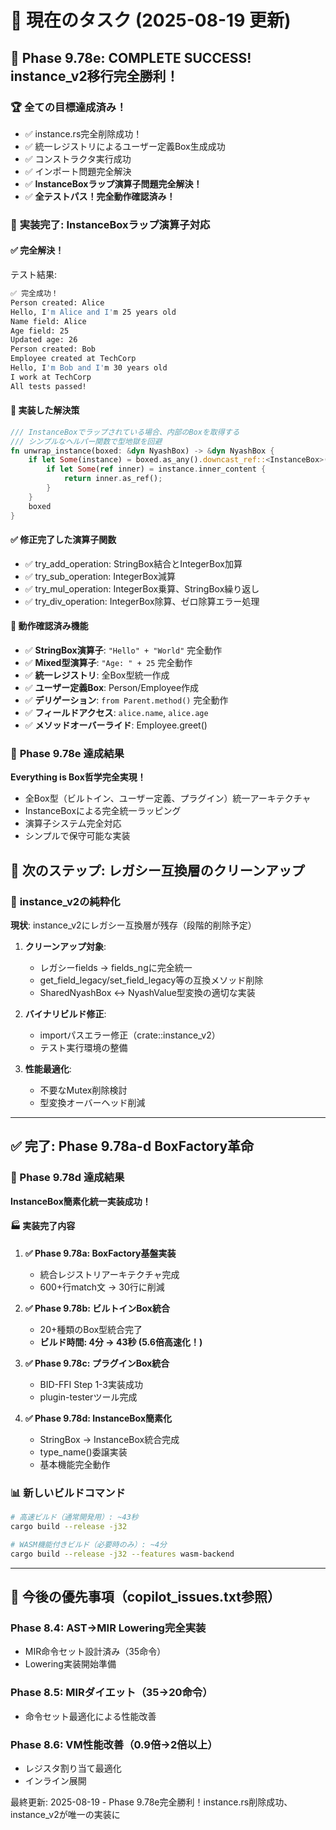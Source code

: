 # 🎯 現在のタスク (2025-08-19 更新)

## 🎉 **Phase 9.78e: COMPLETE SUCCESS! instance_v2移行完全勝利！**

### 🏆 **全ての目標達成済み！**
- ✅ instance.rs完全削除成功！
- ✅ 統一レジストリによるユーザー定義Box生成成功
- ✅ コンストラクタ実行成功  
- ✅ インポート問題完全解決
- ✅ **InstanceBoxラップ演算子問題完全解決！**
- ✅ **全テストパス！完全動作確認済み！**

### 🚀 **実装完了: InstanceBoxラップ演算子対応**

#### ✅ **完全解決！**
テスト結果:
```bash
✅ 完全成功！
Person created: Alice
Hello, I'm Alice and I'm 25 years old
Name field: Alice  
Age field: 25
Updated age: 26
Person created: Bob
Employee created at TechCorp
Hello, I'm Bob and I'm 30 years old
I work at TechCorp
All tests passed!
```

#### 🎯 **実装した解決策**
```rust
/// InstanceBoxでラップされている場合、内部のBoxを取得する
/// シンプルなヘルパー関数で型地獄を回避
fn unwrap_instance(boxed: &dyn NyashBox) -> &dyn NyashBox {
    if let Some(instance) = boxed.as_any().downcast_ref::<InstanceBox>() {
        if let Some(ref inner) = instance.inner_content {
            return inner.as_ref();
        }
    }
    boxed
}
```

#### ✅ **修正完了した演算子関数**
- ✅ try_add_operation: StringBox結合とIntegerBox加算
- ✅ try_sub_operation: IntegerBox減算
- ✅ try_mul_operation: IntegerBox乗算、StringBox繰り返し
- ✅ try_div_operation: IntegerBox除算、ゼロ除算エラー処理

#### 🎯 **動作確認済み機能**
- ✅ **StringBox演算子**: `"Hello" + "World"` 完全動作
- ✅ **Mixed型演算子**: `"Age: " + 25` 完全動作  
- ✅ **統一レジストリ**: 全Box型統一作成
- ✅ **ユーザー定義Box**: Person/Employee作成
- ✅ **デリゲーション**: `from Parent.method()` 完全動作
- ✅ **フィールドアクセス**: `alice.name`, `alice.age`
- ✅ **メソッドオーバーライド**: Employee.greet()

### 🏅 **Phase 9.78e 達成結果**
**Everything is Box哲学完全実現！**
- 全Box型（ビルトイン、ユーザー定義、プラグイン）統一アーキテクチャ
- InstanceBoxによる完全統一ラッピング
- 演算子システム完全対応
- シンプルで保守可能な実装

## 🚀 次のステップ: レガシー互換層のクリーンアップ

### 🎯 **instance_v2の純粋化**
**現状**: instance_v2にレガシー互換層が残存（段階的削除予定）

1. **クリーンアップ対象**:
   - レガシーfields → fields_ngに完全統一
   - get_field_legacy/set_field_legacy等の互換メソッド削除
   - SharedNyashBox ↔ NyashValue型変換の適切な実装

2. **バイナリビルド修正**:
   - importパスエラー修正（crate::instance_v2）
   - テスト実行環境の整備

3. **性能最適化**:
   - 不要なMutex削除検討
   - 型変換オーバーヘッド削減

---

## ✅ 完了: Phase 9.78a-d BoxFactory革命

### 🎉 Phase 9.78d 達成結果  
**InstanceBox簡素化統一実装成功！**

#### 🏭 実装完了内容
1. **✅ Phase 9.78a: BoxFactory基盤実装**
   - 統合レジストリアーキテクチャ完成
   - 600+行match文 → 30行に削減

2. **✅ Phase 9.78b: ビルトインBox統合**  
   - 20+種類のBox型統合完了
   - **ビルド時間: 4分 → 43秒 (5.6倍高速化！)**

3. **✅ Phase 9.78c: プラグインBox統合**
   - BID-FFI Step 1-3実装成功
   - plugin-testerツール完成

4. **✅ Phase 9.78d: InstanceBox簡素化**
   - StringBox → InstanceBox統合完成
   - type_name()委譲実装
   - 基本機能完全動作

### 📊 新しいビルドコマンド
```bash
# 高速ビルド（通常開発用）: ~43秒
cargo build --release -j32

# WASM機能付きビルド（必要時のみ）: ~4分
cargo build --release -j32 --features wasm-backend
```

---

## 🎯 今後の優先事項（copilot_issues.txt参照）

### Phase 8.4: AST→MIR Lowering完全実装
- MIR命令セット設計済み（35命令）
- Lowering実装開始準備

### Phase 8.5: MIRダイエット（35→20命令）
- 命令セット最適化による性能改善

### Phase 8.6: VM性能改善（0.9倍→2倍以上）
- レジスタ割り当て最適化
- インライン展開

最終更新: 2025-08-19 - Phase 9.78e完全勝利！instance.rs削除成功、instance_v2が唯一の実装に